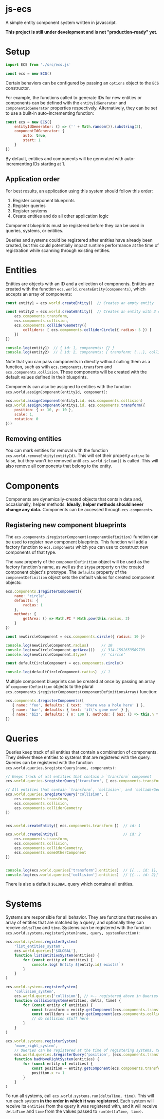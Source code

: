 # js-ecs

A simple entity component system written in javascript.  

**This project is still under development and is not "production-ready" yet.**


# Setup

```javascript
import ECS from './src/ecs.js'

const ecs = new ECS()
```

Certain behaviors can be configured by passing an `options` object to the `ECS` constructor.  

For example, the functions called to generate IDs for new entities or components can be defined with the 
`entityIdGenerator` and `componentIdGenerator` properties respectively. Alternatively, they can be set to use a built-in 
auto-incrementing function:

```javascript
const ecs = new ECS({
    entityIdGenerator: () => ('' + Math.random()).substring(2),
    componentIdGenerator: {
        auto: true,
        start: 1
    }
})
```

By default, entities and components will be generated with auto-incrementing IDs starting at 1.

## Application order

For best results, an application using this system should follow this order:  

1. Register component blueprints  
2. Register queries  
3. Register systems  
4. Create entities and do all other application logic  

Component blueprints must be registered before they can be used in queries, systems, or entities.  

Queries and systems could be registered after entities have already been created, but this could potentially impact 
runtime performance at the time of registration while scanning through existing entities.  


# Entities

Entities are objects with an ID and a collection of components. Entities are created with the function 
`ecs.world.createEntity(components)`, which accepts an array of components:  

```javascript
const entity1 = ecs.world.createEntity()  // Creates an empty entity

const entity2 = ecs.world.createEntity([  // Creates an entity with 3 components
    ecs.components.transform,
    ecs.components.collision,
    ecs.components.colliderGeometry({
        colliders: [ ecs.components.colliderCircle({ radius: 5 }) ]   
    })
])

console.log(entity1)  // { id: 1, components: {} }
console.log(entity2)  // { id: 2, components: { transform: {...}, collision: {...}, colliderGeometry: {...} }
```

Note that you can pass components in directly without calling them as a function, such as with 
`ecs.components.transform` and `ecs.components.collision`. These components will be created with the default values 
defined in their blueprints.  

Components can also be assigned to entities with the function `ecs.world.assignComponent(entityId, component)`:  

```javascript
ecs.world.assignComponent(entity1.id, ecs.components.collision)
ecs.world.assignComponent(entity1.id, ecs.components.transform({
    position: { x: 10, y: 10 },
    scale: 1,
    rotation: 0
}))
```

## Removing entities

You can mark entities for removal with the function `ecs.world.removeEntity(entityId)`. This will set their property 
`active` to false, but they won't be removed until `ecs.world.$clean()` is called. This will also remove all 
components that belong to the entity.


# Components

Components are dynamically-created objects that contain data and, occasionally, helper methods. **Ideally, helper 
methods should never change any data.** Components can be accessed through `ecs.components`.

## Registering new component blueprints

The `ecs.components.$registerComponent(componentDefinition)` function can be used to register new component blueprints. 
This function will add a factory function to `ecs.components` which you can use to construct new components of that 
type.  

The `name` property of the `componentDefinition` object will be used as the factory function's name, as well as 
the `$type` property on the created component object's prototype. The `defaults` property of the `componentDefinition` 
object sets the default values for created component objects:

```javascript
ecs.components.$registerComponent({
    name: 'circle',
    defaults: {
        radius: 1
    },
    methods: {
        getArea: () => Math.PI * Math.pow(this.radius, 2)
    }
})

const newCircleComponent = ecs.components.circle({ radius: 10 })

console.log(newCircleComponent.radius)      // 10
console.log(newCircleComponent.getArea())   // 314.1592653589793
console.log(newCircleComponent.$type)       // 'circle'

const defaultCircleComponent = ecs.components.circle()

console.log(defaultCircleComponent.radius)  // 1
```

Multiple component blueprints can be created at once by passing an array of `componentDefinition` objects to the plural 
 `ecs.components.$registerComponents(componentDefinitionsArray)` function:
 
 ```javascript
ecs.components.$registerComponents([
    { name: 'foo', defaults: { text: 'there was a hole here' } },
    { name: 'bar', defaults: { text: 'it\'s gone now' } },
    { name: 'biz', defaults: { n: 100 }, methods: { baz: () => this.n * this.n } }
])
```


# Queries

Queries keep track of all entities that contain a combination of components. They deliver these entities to systems that 
are registered with the query. Queries can be registered with the function 
`ecs.world.queries.$registerQuery(name, components)`:  

```javascript
// Keeps track of all entities that contain a `transform` component
ecs.world.queries.$registerQuery('transform', [ ecs.components.transform ])

// All entities that contain `transform`, `collision`, and `colliderGeometry` components
ecs.world.queries.$registerQuery('collision', [
    ecs.components.transform,
    ecs.components.collision,
    ecs.components.colliderGeometry
])


ecs.world.createEntity([ ecs.components.transform ])  // id: 1

ecs.world.createEntity([                              // id: 2
    ecs.components.transform,
    ecs.components.collision,
    ecs.components.colliderGeometry,
    ecs.components.someOtherComponent
])


console.log(ecs.world.queries['transform'].entities)  // [{... id: 1}, {... id: 2}]
console.log(ecs.world.queries['collision'].entities)  // [{... id: 2}]
```

There is also a default `$GLOBAL` query which contains all entities.  


# Systems
Systems are responsible for all behavior. They are functions that receive an array of entities that are matched by 
a query, and optionally they can receive `deltaTime` and `time`. Systems can be registered with the function 
`ecs.world.systems.registerSystem(name, query, systemFunction)`:  

```javascript
ecs.world.systems.registerSystem(
    'list_entities_system',
    ecs.world.queries['$GLOBAL'],
    function listEntitiesSystem(entities) {
        for (const entity of entities) {
            console.log(`Entity ${entity.id} exists!`)
        }
    }
)

ecs.world.systems.registerSystem(
    'collision_system',
    ecs.world.queries['collision'], // <-- registered above in Queries section
    function collisionSystem(entities, delta, time) {
        for (const entity of entities) {
            const transform = entity.getComponent(ecs.components.transform)
            const colliders = entity.getComponent(ecs.components.colliderGeometry).colliders
            // do collision stuff here
        }
    }
)

ecs.world.systems.registerSystem(
    'move_right_system',
    // Queries can be registered at the time of registering systems, too:
    ecs.world.queries.$registerQuery('position', [ecs.components.transform]),
    function badMoveRightSystem(entities) {
        for (const entity of entities) {
            const position = entity.getComponent(ecs.components.transform).position
            position.x += 1
        }
    } 
)
```

To run all systems, call `ecs.world.systems.run(deltaTime, time)`. This will run each system **in the order in which it 
was registered**. Each system will receive its `entities` from the query it was registered with, and it will receive 
`deltaTime` and `time` from the values passed to `run(deltaTime, time)`.